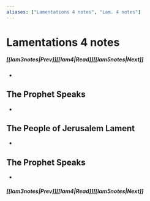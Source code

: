 ```yaml
---
aliases: ["Lamentations 4 notes", "Lam. 4 notes"]
---
```

# Lamentations 4 notes
##### <span class=arrow-left></span>[[lam3notes|Prev]]<span class=navigation-separator></span>[[lam4|Read]]<span class=navigation-separator></span>[[lam5notes|Next]]<span class=arrow-right></span>
- 
## The Prophet Speaks
- 
## The People of Jerusalem Lament
- 
## The Prophet Speaks
- 
##### <span class=arrow-left></span>[[lam3notes|Prev]]<span class=navigation-separator></span>[[lam4|Read]]<span class=navigation-separator></span>[[lam5notes|Next]]<span class=arrow-right></span>